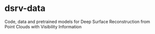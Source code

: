 # dsrv-data
Code, data and pretrained models for Deep Surface Reconstruction from Point Clouds with Visibility Information
